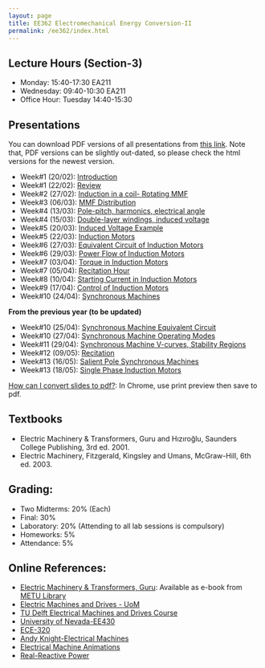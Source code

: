```yaml
---
layout: page
title: EE362 Electromechanical Energy Conversion-II
permalink: /ee362/index.html
---
```


## Lecture Hours (Section-3)
- Monday: 15:40-17:30 EA211
- Wednesday: 09:40-10:30 EA211
- Office Hour: Tuesday 14:40-15:30

## Presentations

You can download PDF versions of all presentations from [this link](https://www.dropbox.com/s/27owgopll991p83/ee362_presentations.zip?dl=1). Note that, PDF versions can be slightly out-dated, so please check the html versions for the newest version.

- Week#1 (20/02): [Introduction](/presentations/ee362_intro.html)
- Week#1 (22/02): [Review](/presentations/ee362_review.html)
- Week#2 (27/02): [Induction in a coil- Rotating MMF](/presentations/ee362_induction.html)
- Week#3 (06/03): [MMF Distribution](/presentations/ee362_mmf_distribution.html)
- Week#4 (13/03): [Pole-pitch, harmonics, electrical angle](/presentations/ee362_winding_factors.html)
- Week#4 (15/03): [Double-layer windings, induced voltage](/presentations/ee362_double_layer.html)
- Week#5 (20/03): [Induced Voltage Example](/presentations/ee362_mmf_exercise.html)
- Week#5 (22/03): [Induction Motors](/presentations/ee362_induction_motors.html)
- Week#6 (27/03): [Equivalent Circuit of Induction Motors](/presentations/ee362_induction_motor_equivalent_circuit.html)
- Week#6 (29/03): [Power Flow of Induction Motors](/presentations/ee362_induction_motor_power_torque.html)
- Week#7 (03/04): [Torque in Induction Motors](/presentations/ee362_induction_motor_torque_curve.html)
- Week#7 (05/04): [Recitation Hour](/presentations/ee362_recitation.html)
- Week#8 (10/04): [Starting Current in Induction Motors](/presentations/ee362_induction_motor_starting_current.html)
- Week#9 (17/04): [Control of Induction Motors](/presentations/ee362_induction_motor_control.html)
- Week#10 (24/04): [Synchronous Machines](/presentations/ee362_synchronous_motors.html)

**From the previous year (to be updated)**


- Week#10 (25/04): [Synchronous Machine Equivalent Circuit](/presentations/ee362_synchronous_equivalent.html)
- Week#10 (27/04): [Synchronous Machine Operating Modes](/presentations/ee362_synchronous_parallel_power.html)
- Week#11 (29/04): [Synchronous Machine V-curves, Stability Regions](/presentations/ee362_synchronous_v_curves.html)
- Week#12 (09/05): [Recitation](/presentations/ee362_recitation2.html)
- Week#13 (16/05): [Salient Pole Synchronous Machines](/presentations/ee362_power_salient.html)
- Week#13 (18/05): [Single Phase Induction Motors](/presentations/ee362_single_phase_induction.html)


<!---
- Week#13 (11/05): [Synchronous Machine Exercises](/presentations/ee362_synch_problems.html)

-->

[How can I convert slides to pdf?](https://github.com/gnab/remark/issues/50): In Chrome, use print preview then save to pdf.


## Textbooks
- Electric Machinery & Transformers, Guru and Hızıroğlu, Saunders College Publishing, 3rd ed. 2001.
- Electric Machinery, Fitzgerald, Kingsley and Umans, McGraw-Hill, 6th ed. 2003.

## Grading:

- Two Midterms: 20% (Each)
- Final: 30%
- Laboratory: 20% (Attending to all lab sessions is compulsory)
- Homeworks: 5%
- Attendance: 5%

## Online References:
- [Electric Machinery & Transformers, Guru](http://library.metu.edu.tr/search~S4?/aguru/aguru/1,20,35,B/l856~b1417325&FF=aguru+bhag+s&4,,4,1,0/indexsort=-): Available as e-book from [METU Library](http://library.metu.edu.tr/search~S4?/aguru/aguru/1%2C20%2C35%2CB/frameset&FF=aguru+bhag+s&4%2C%2C4/indexsort=-)
- [Electric Machines and Drives - UoM](http://cusp.umn.edu/electric_drives.php)
- [TU Delft Electrical Machines and Drives Course](http://ocw.tudelft.nl/courses/master-electrical-engineering/electrical-machines-and-drives/lectures/)
- [University of Nevada-EE430](http://www.egr.unlv.edu/~eebag/teaching.html)
- [ECE-320](http://www.egr.msu.edu/~fzpeng/ECE320/)
- [Andy Knight-Electrical Machines](http://people.ucalgary.ca/~aknigh/electrical_machines/fundamentals/f_ac.html)
- [Electrical Machine Animations](http://www.ece.umn.edu/users/riaz/animations/listanimations.html)
- [Real-Reactive Power](https://docs.google.com/spreadsheets/d/1UWq0nwKNa3m12aX-A91ea0HT4p0vRpfnZPuwFDwHvIQ/edit?usp=sharing)
